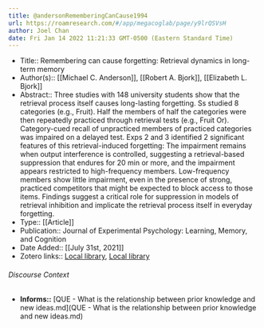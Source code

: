 ```yaml
---
title: @andersonRememberingCanCause1994
url: https://roamresearch.com/#/app/megacoglab/page/y9lrQSVsH
author: Joel Chan
date: Fri Jan 14 2022 11:21:33 GMT-0500 (Eastern Standard Time)
---
```


- Title:: Remembering can cause forgetting: Retrieval dynamics in long-term memory
- Author(s):: [[Michael C. Anderson]], [[Robert A. Bjork]], [[Elizabeth L. Bjork]]
- Abstract:: Three studies with 148 university students show that the retrieval process itself causes long-lasting forgetting. Ss studied 8 categories (e.g., Fruit). Half the members of half the categories were then repeatedly practiced through retrieval tests (e.g., Fruit Or). Category-cued recall of unpracticed members of practiced categories was impaired on a delayed test. Exps 2 and 3 identified 2 significant features of this retrieval-induced forgetting: The impairment remains when output interference is controlled, suggesting a retrieval-based suppression that endures for 20 min or more, and the impairment appears restricted to high-frequency members. Low-frequency members show little impairment, even in the presence of strong, practiced competitors that might be expected to block access to those items. Findings suggest a critical role for suppression in models of retrieval inhibition and implicate the retrieval process itself in everyday forgetting.
- Type:: [[Article]]
- Publication:: Journal of Experimental Psychology: Learning, Memory, and Cognition
- Date Added:: [[July 31st, 2021]]
- Zotero links:: [Local library](zotero://select/groups/2451508/items/6NVC62AV), [Local library](https://www.zotero.org/groups/2451508/items/6NVC62AV)

###### Discourse Context

- **Informs::** [QUE - What is the relationship between prior knowledge and new ideas.md](QUE - What is the relationship between prior knowledge and new ideas.md)
